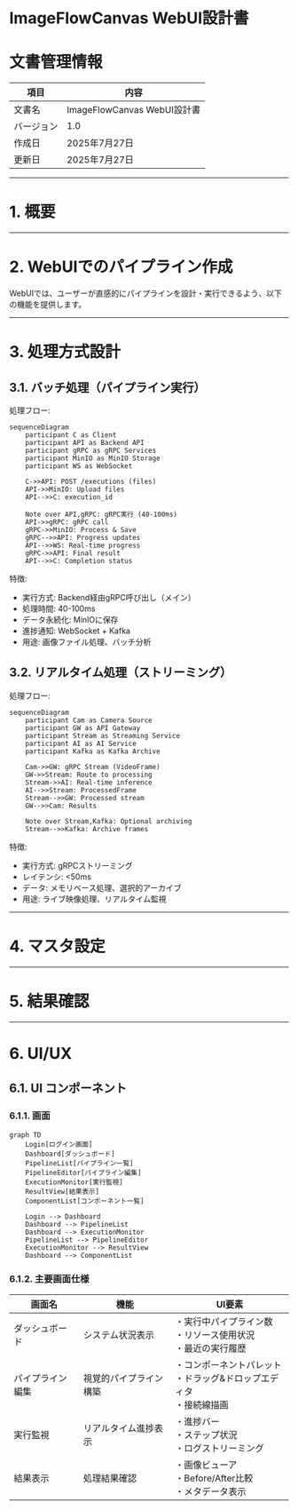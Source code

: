 # ImageFlowCanvas WebUI設計書

# 文書管理情報

| 項目       | 内容                        |
| ---------- | --------------------------- |
| 文書名     | ImageFlowCanvas WebUI設計書 |
| バージョン | 1.0                         |
| 作成日     | 2025年7月27日               |
| 更新日     | 2025年7月27日               |

---

# 1. 概要

---

# 2. WebUIでのパイプライン作成

WebUIでは、ユーザーが直感的にパイプラインを設計・実行できるよう、以下の機能を提供します。

---


# 3. 処理方式設計
## 3.1. バッチ処理（パイプライン実行）

処理フロー:
```mermaid
sequenceDiagram
    participant C as Client
    participant API as Backend API
    participant gRPC as gRPC Services
    participant MinIO as MinIO Storage
    participant WS as WebSocket

    C->>API: POST /executions (files)
    API->>MinIO: Upload files
    API-->>C: execution_id
    
    Note over API,gRPC: gRPC実行 (40-100ms)
    API->>gRPC: gRPC call
    gRPC->>MinIO: Process & Save
    gRPC-->>API: Progress updates
    API-->>WS: Real-time progress
    gRPC->>API: Final result
    API-->>C: Completion status
```

特徴:
- 実行方式: Backend経由gRPC呼び出し（メイン）
- 処理時間: 40-100ms
- データ永続化: MinIOに保存
- 進捗通知: WebSocket + Kafka
- 用途: 画像ファイル処理、バッチ分析

## 3.2. リアルタイム処理（ストリーミング）

処理フロー:
```mermaid
sequenceDiagram
    participant Cam as Camera Source
    participant GW as API Gateway
    participant Stream as Streaming Service
    participant AI as AI Service
    participant Kafka as Kafka Archive

    Cam->>GW: gRPC Stream (VideoFrame)
    GW->>Stream: Route to processing
    Stream->>AI: Real-time inference
    AI-->>Stream: ProcessedFrame
    Stream-->>GW: Processed stream
    GW-->>Cam: Results
    
    Note over Stream,Kafka: Optional archiving
    Stream-->>Kafka: Archive frames
```

特徴:
- 実行方式: gRPCストリーミング
- レイテンシ: <50ms
- データ: メモリベース処理、選択的アーカイブ
- 用途: ライブ映像処理、リアルタイム監視

---

# 4. マスタ設定


---

# 5. 結果確認


---

# 6. UI/UX 

## 6.1. UI コンポーネント 

### 6.1.1. 画面

```mermaid
graph TD
    Login[ログイン画面]
    Dashboard[ダッシュボード]
    PipelineList[パイプライン一覧]
    PipelineEditor[パイプライン編集]
    ExecutionMonitor[実行監視]
    ResultView[結果表示]
    ComponentList[コンポーネント一覧]
    
    Login --> Dashboard
    Dashboard --> PipelineList
    Dashboard --> ExecutionMonitor
    PipelineList --> PipelineEditor
    ExecutionMonitor --> ResultView
    Dashboard --> ComponentList
```

### 6.1.2. 主要画面仕様

| 画面名           | 機能                   | UI要素                                                                    |
| ---------------- | ---------------------- | ------------------------------------------------------------------------- |
| ダッシュボード   | システム状況表示       | ・実行中パイプライン数<br/>・リソース使用状況<br/>・最近の実行履歴        |
| パイプライン編集 | 視覚的パイプライン構築 | ・コンポーネントパレット<br/>・ドラッグ&ドロップエディタ<br/>・接続線描画 |
| 実行監視         | リアルタイム進捗表示   | ・進捗バー<br/>・ステップ状況<br/>・ログストリーミング                    |
| 結果表示         | 処理結果確認           | ・画像ビューア<br/>・Before/After比較<br/>・メタデータ表示                |
